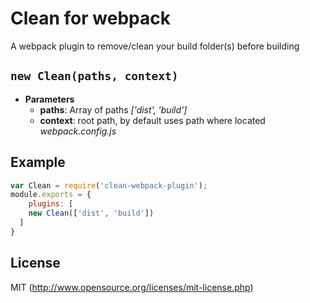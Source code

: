 # Clean for webpack
A webpack plugin to remove/clean your build folder(s) before building

## `new Clean(paths, context)`
* **Parameters**
    - **paths**: Array of paths *['dist', 'build']*  
    - **context**: root path, by default uses path where located *webpack.config.js* 

## Example

``` javascript
var Clean = require('clean-webpack-plugin');
module.exports = {
    plugins: [
    new Clean(['dist', 'build'])
  ]
}
```

## License

MIT (http://www.opensource.org/licenses/mit-license.php)